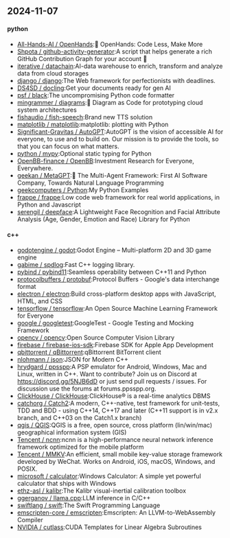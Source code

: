 ## 2024-11-07

#### python
* [All-Hands-AI / OpenHands](https://github.com/All-Hands-AI/OpenHands):🙌 OpenHands: Code Less, Make More
* [Shpota / github-activity-generator](https://github.com/Shpota/github-activity-generator):A script that helps generate a rich GitHub Contribution Graph for your account 🤖
* [iterative / datachain](https://github.com/iterative/datachain):AI-data warehouse to enrich, transform and analyze data from cloud storages
* [django / django](https://github.com/django/django):The Web framework for perfectionists with deadlines.
* [DS4SD / docling](https://github.com/DS4SD/docling):Get your documents ready for gen AI
* [psf / black](https://github.com/psf/black):The uncompromising Python code formatter
* [mingrammer / diagrams](https://github.com/mingrammer/diagrams):🎨 Diagram as Code for prototyping cloud system architectures
* [fishaudio / fish-speech](https://github.com/fishaudio/fish-speech):Brand new TTS solution
* [matplotlib / matplotlib](https://github.com/matplotlib/matplotlib):matplotlib: plotting with Python
* [Significant-Gravitas / AutoGPT](https://github.com/Significant-Gravitas/AutoGPT):AutoGPT is the vision of accessible AI for everyone, to use and to build on. Our mission is to provide the tools, so that you can focus on what matters.
* [python / mypy](https://github.com/python/mypy):Optional static typing for Python
* [OpenBB-finance / OpenBB](https://github.com/OpenBB-finance/OpenBB):Investment Research for Everyone, Everywhere.
* [geekan / MetaGPT](https://github.com/geekan/MetaGPT):🌟 The Multi-Agent Framework: First AI Software Company, Towards Natural Language Programming
* [geekcomputers / Python](https://github.com/geekcomputers/Python):My Python Examples
* [frappe / frappe](https://github.com/frappe/frappe):Low code web framework for real world applications, in Python and Javascript
* [serengil / deepface](https://github.com/serengil/deepface):A Lightweight Face Recognition and Facial Attribute Analysis (Age, Gender, Emotion and Race) Library for Python

#### c++
* [godotengine / godot](https://github.com/godotengine/godot):Godot Engine – Multi-platform 2D and 3D game engine
* [gabime / spdlog](https://github.com/gabime/spdlog):Fast C++ logging library.
* [pybind / pybind11](https://github.com/pybind/pybind11):Seamless operability between C++11 and Python
* [protocolbuffers / protobuf](https://github.com/protocolbuffers/protobuf):Protocol Buffers - Google's data interchange format
* [electron / electron](https://github.com/electron/electron):Build cross-platform desktop apps with JavaScript, HTML, and CSS
* [tensorflow / tensorflow](https://github.com/tensorflow/tensorflow):An Open Source Machine Learning Framework for Everyone
* [google / googletest](https://github.com/google/googletest):GoogleTest - Google Testing and Mocking Framework
* [opencv / opencv](https://github.com/opencv/opencv):Open Source Computer Vision Library
* [firebase / firebase-ios-sdk](https://github.com/firebase/firebase-ios-sdk):Firebase SDK for Apple App Development
* [qbittorrent / qBittorrent](https://github.com/qbittorrent/qBittorrent):qBittorrent BitTorrent client
* [nlohmann / json](https://github.com/nlohmann/json):JSON for Modern C++
* [hrydgard / ppsspp](https://github.com/hrydgard/ppsspp):A PSP emulator for Android, Windows, Mac and Linux, written in C++. Want to contribute? Join us on Discord at https://discord.gg/5NJB6dD or just send pull requests / issues. For discussion use the forums at forums.ppsspp.org.
* [ClickHouse / ClickHouse](https://github.com/ClickHouse/ClickHouse):ClickHouse® is a real-time analytics DBMS
* [catchorg / Catch2](https://github.com/catchorg/Catch2):A modern, C++-native, test framework for unit-tests, TDD and BDD - using C++14, C++17 and later (C++11 support is in v2.x branch, and C++03 on the Catch1.x branch)
* [qgis / QGIS](https://github.com/qgis/QGIS):QGIS is a free, open source, cross platform (lin/win/mac) geographical information system (GIS)
* [Tencent / ncnn](https://github.com/Tencent/ncnn):ncnn is a high-performance neural network inference framework optimized for the mobile platform
* [Tencent / MMKV](https://github.com/Tencent/MMKV):An efficient, small mobile key-value storage framework developed by WeChat. Works on Android, iOS, macOS, Windows, and POSIX.
* [microsoft / calculator](https://github.com/microsoft/calculator):Windows Calculator: A simple yet powerful calculator that ships with Windows
* [ethz-asl / kalibr](https://github.com/ethz-asl/kalibr):The Kalibr visual-inertial calibration toolbox
* [ggerganov / llama.cpp](https://github.com/ggerganov/llama.cpp):LLM inference in C/C++
* [swiftlang / swift](https://github.com/swiftlang/swift):The Swift Programming Language
* [emscripten-core / emscripten](https://github.com/emscripten-core/emscripten):Emscripten: An LLVM-to-WebAssembly Compiler
* [NVIDIA / cutlass](https://github.com/NVIDIA/cutlass):CUDA Templates for Linear Algebra Subroutines
